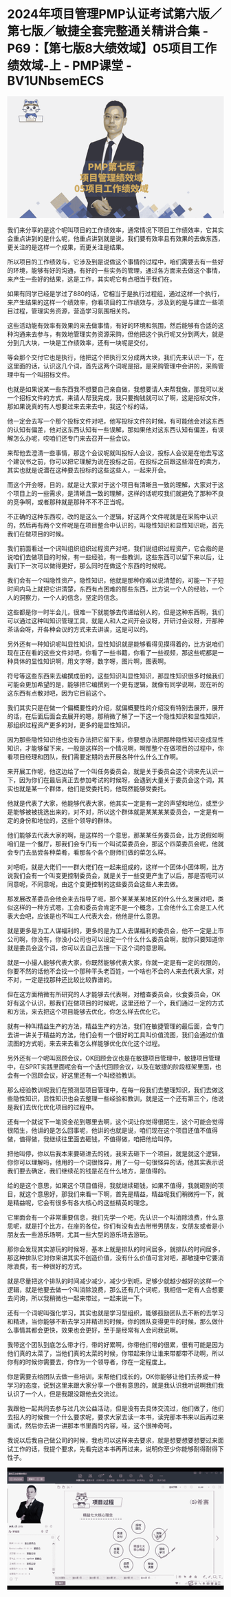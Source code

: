 # 2024年项目管理PMP认证考试第六版／第七版／敏捷全套完整通关精讲合集 - P69：【第七版8大绩效域】05项目工作绩效域-上 - PMP课堂 - BV1UNbsemECS

![](img/cf5e3c318d6c6caccb890ab7a7df7fd3_0.png)

我们来分享的是这个呢叫项目的工作绩效率，通常情况下项目工作绩效率，它其实会重点讲到的是什么呢，他重点讲到就是说，我们要有效率且有效果的去做东西，更关注的是这样一个成果，而更关注是结果。

所以项目的工作绩效与，它涉及到是说做这个事情的过程中，咱们需要去有一些好的环境，能够有好的沟通，有好的一些实务的管理，通过各方面来去做这个事情，来产生一些好的结果，这是工作，其实呢它有点相当于我们在。

如果有同学已经是学过了880的话，它相当于是执行过程组，通过这样一个执行，来产生结果的这样一个绩效率，你看项目的工作绩效与，涉及到的是与建立一些项目过程，管理实务资源，营造学习氛围相关的。

这些活动能有效率有效果的来去做事情，有好的环境和氛围，然后能够有合适的这种沟通来去参与，有效地管理实务资源采购，但他把这个执行呢又分到两大，就是分到几大块，一块是工作绩效率，还有一块呢是交付。

等会那个交付它也是执行，他把这个把执行又分成两大块，我们先来认识一下，在这里面的话，认识这几个词，首先这两个词呢是招，是采购管理中会讲的，采购管理中有一个叫招标文件。

也就是如果说某一些东西我不想要自己亲自做，我想要请人来帮我做，那我可以发一个招标文件的方式，来请人帮我完成，我只要掏钱就可以了啊，这是招标文件，那如果说真的有人想要过来去来去中，我这个标的话。

他一定会去写一个那个投标文件对吧，他写投标文件的时候，有可能他会对这东西的认知有偏差，他对这东西认知有一些误解，那如果他对这东西认知有偏差，有误解怎么办呢，哎咱们还专门来去召开一些会议。

来帮他去澄清一些事情，那这个会议呢就叫投标人会议，投标人会议是在他去写这个建议书之前，你可以把它理解为说在投标之前，在投标之前跟这些潜在的卖方，其实也就是说潜在这种要去投标的这些这些人，一起来开会。

而这个开会呀，目的，就是让大家对于这个项目有清晰且一致的理解，大家对于这个项目上的一些需求，是清晰且一致的理解，这样的话呢哎我们就避免了那种不良的竞争啊，或者那种就是那种不不不正当呢。

不正确的这种东西哎，改的是这么一个逻辑，好这两个文件呢就是在采购中认识的，然后再有两个文件呢是在项目整合中认识的，叫隐性知识和显性知识呃，首先我们在做项目的时候。

我们前面看过一个词叫组织组织过程资产对吧，我们说组织过程资产，它会指的是说咱们去做项目的时候，有一些经验，有一些教训，这些东西可以留下来以后，让我们下一次可以做得更好，那么同时在做这个东西的时候呢。

我们会有一个叫隐性资产，隐性知识，他就是那种你难以说清楚的，可能一下子短时间内马上就把它讲清楚，东西有点困难的那些东西，比方说一个人的经验，一个人的洞察力，一个人的信念，坚定的信念。

这些都是你一时半会儿，很难一下就能够去传递给别人的，但是这种东西啊，我们可以通过这种叫知识管理工具，就是人和人之间开会议呀，开研讨会议呀，开那种茶话会呀，开各种会议的方式来去讲诶，这是可以的。

另外还有一种知识呢叫显性知识，显性知识就是能够看得见摸得着的，比方说咱们现在正在看的这些文件对吧，你看了一些书籍，你看了一些视频，那这些呢都是一种具体的显性知识啊，用文字呀，数字呀，图片啊，图表啊。

符号等这些东西来去编撰成册的，这些知识叫显性知识，那显性知识很多时候我们可能会更加希望的是，能够把它编撰到一个更有逻辑，就像有同学说啊，现在听的这东西有点散对吧，因为它目前这个。

我们其实只是在做一个偏概要性的介绍，就偏概要性的介绍没有特别去展开，展开的话，在后面后面会去展开的嗯，那稍微了解了一下这一个隐性知识和显性知识，那组织过程资产更多的对，更多的是显性知识。

因为那些隐性知识他也没有办法把它留下来，你要想办法把那种隐性知识变成显性知识，才能够留下来，一般是这样的一个情况啊，啊那整个在做项目的过程中，你看项目经理和团队，我们需要定期的去开展各种什么什么工作啊。

来开展工作呢，他这边给了一个叫任务委员会，就是关于委员会这个词来先认识一下，因为你们在最后真正去参加考试的时候呀，会遇到大量关于委员会这个词，其实也就是某一个群体，他们是受委托的，他既然能够受委托。

他就是代表了大家，他能够代表大家，他其实一定是有一定的声望和地位，或至少是能够被被挑选出来的，对不对，所以这个群体就是某某某某委员会，一定是有一定的身份和地位的，这些个领导的群体。

他们能够去代表大家的啊，是这样的一个意思，那某某任务委员会，比方说假如啊咱们是一个餐厅，那我们会专门有一个叫试菜委员会，那这个四菜委员会呢，他就会专门去品尝各种菜肴，看那各个各个厨师们做的菜怎么样。

对吧呃，就是大佬们一一群大佬们在一起来组成的，这样一个团体小团体啊，比方说我们会有一个叫变更控制委员会，就是关于一些变更产生了以后，那是否呃可以同意呢，不同意呢，由这个变更控制的这些委员会这些人来去做。

那发展改革委员会他会来去指导了呃，那个某某某某地区的什么什么发展对吧，类似这样的一种方式嗯，工会和委员会肯定不是一个概念，工会他什么工会是工人代表大会吧，应该是也不叫工人代表大会，他他是什么意思。

就是更多是为工人谋福利的，更多的是为工人去谋福利的委员会，他不一定是上市公司啊，你没有，你没小公司也可以设定一个什么什么委员会啊，就你只要知道你就是委员会这个词，你可以去自己去搜一下这个词的意思啊。

就是一小撮人能够代表大家，你既然能够代表大家，你就一定是有一定的权限的，你要不然的话他不会找一个那种平头老百姓，一个啥也不会的人来去代表大家，对不对，一定是找那种还比较比较靠谱的。

但在这方面稍微有所研究的人才能够去代表啊，对稽查委员会，伙食委员会，OK好有这个认识，那我们在做项目的时候呢，这里还给了一个，我们通过一定的方式和方法，来去把这个项目能够去优化，你怎么样去优化它。

就有一种叫精益生产的方法，精益生产的方法，我们在敏捷管理的最后面，会专门去讲一讲关于精益的方法，他们会有一个很好的工具叫价值流图，我们会通过价值流图的方式呃，来去来去看怎么样能够优化优化这个过程。

另外还有一个呢叫回顾会议，OK回顾会议也是在敏捷项目管理中，敏捷项目管理中，在SPRT实践里面呢会有一个迭代回顾会议，以及在敏捷的阶段框架里面，也会有一个回顾会议，好这里还有一个叫经验教训。

那么经验教训呢我们在预测型项目管理中，在每一段我们去整理知识，我们去做这些隐性知识，显性知识也会去整理一些经验和教训，就是这一个还有第三个，他说是我们去优化优化项目的过程中。

还有一个就说下一笔资金花到哪里去啊，这个词让你觉得很陌生，这个可能会觉得很陌生，他讲的是怎么回事呢，他讲的也就是说，咱们现在这个项目还值不值得做，值得做，我继续往里面去砸钱，不值得做，咱把他给叫停。

把他叫停，你以后我本来要砸进去的钱，我来去砸下一个项目，就是就这个逻辑，你你可以理解吗，他用的一个词很怪异，用了一句一句很怪异的话，他其实表示说我们要去确定，我们继续花的钱是花在什么地方，是值得的。

给的是这个意思，如果这个项目值得，我就继续砸钱，如果不值得，我就砸别的项目，就这个意思好，那我们来看一下啊，首先是精益，精益呢我们稍微捋一下，就是精益呢，它会有很多有各大核心的这些精英的理念。

它里面会有一个非常重要信息，我们先学一个吧，先认识一个叫消除浪费，什么意思呢，就是打个比方，在座的各位，你们有没有去去带带男朋友，女朋友或者是小朋友去一些游乐场啊，尤其一些大型的游乐场去游玩。

那你会发现其实游玩的时候呀，基本上就是排队的时间居多，就排队的时间居多，那这种排队它对你来讲其实不创造价值，没有什么价值可言对吧，那敏捷中它要消除浪费，有一种很好的方式。

就是尽量把这个排队的时间减少减少，减少少到呃，足够少就越少越好的这样一个逻辑，就是他要去做一个叫消除浪费，那么还有几个词呢，我相信一定有人会想要去问询，所以我稍微也一起来带过，一起来说一下。

还有一个词呢叫强化学习，其实也就是学习型组织，能够鼓励团队去不断的去学习和精进，当你能够不断去学习并精进的时候，你的团队变得更牛的时候，那么做什么事情其都会更快，效果也会更好，至于是经常有人会问我说啊。

我带这个团队到底怎么带才行，带的好累啊，你带他们带的很累，很有可能是因为他们真的太菜了，当他们真的太菜的时候，你带起来你让谁来带都带不动啊，所以你有的时候你需要去，你作为一个领导者，你在一定程度上。

你是需要去给团队去做一些培训，来帮他们成长的，OK你能够让他们去养成一种学习的态度，说到这里来跟大家分享一个很有意思的，就是我认识我听说啊我们我认识了一个人，但是我跟没跟他去交流过。

我跟他一起共同去参与过几次公益活动，但是没有去具体交流过，他们做了，他们去招人的时候做一个什么要求呢，要求大家去读一本书，读完那本书来以后再过来面试，然后你去讲一讲那本书里面的内容，哇，这个很神奇呵。

我说以后我自己做公司的时候，我也可以这样来去要求，就是想要想要想要过来面试工作的话，我提个要求，先看完这本书再再过来，说明你至少你能够耐得耐得下性子。



![](img/cf5e3c318d6c6caccb890ab7a7df7fd3_2.png)